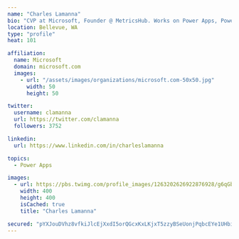 ```yaml
---
name: "Charles Lamanna"
bio: "CVP at Microsoft, Founder @ MetricsHub. Works on Power Apps, Power Automate, Power Virtual Agent, Common Data Service and Dynamics 365."
location: Bellevue, WA
type: "profile"
heat: 101

affiliation:
  name: Microsoft
  domain: microsoft.com
  images:
    - url: "/assets/images/organizations/microsoft.com-50x50.jpg"
      width: 50
      height: 50

twitter:
  username: clamanna
  url: https://twitter.com/clamanna
  followers: 3752

linkedin:
  url: https://www.linkedin.com/in/charleslamanna

topics:
  - Power Apps

images:
  - url: https://pbs.twimg.com/profile_images/1263202626922876928/g6qGbHZ-_400x400.jpg
    width: 400
    height: 400
    isCached: true
    title: "Charles Lamanna"

secured: "pYXJouDVhz8vfkiJlcEjXxdI5orQGcxKxLKjxT5zzyBSeUonjPqbcEYe1UHbi399kn86R2LZC8/Cmw3GJJk+ExDF9IK/0IOJWOhZygGbAwoLro2z9sC5mhtHvgfMJ5eYuNq3zhufVwzlPm5ctzrJNjYwy8beNTSRp6G95kykfAhAVX391XWiql5ShE9QtgSb1NOLzdmqAEI2FgZVl4crKm+TQzWpBK3XVfZQcjpowUCEq97JU88U0F+uyljLuMMl849oHKq38W7CmcMaYIpRPClstNORzDZXWiQF+TEihSxkx6wLV8i0dXpk18ABAPJmsYF2p+ZL1dq0jfr274JP9IolRQ6LqAMLxjj8bbCkQ3y5s6Z1+YFBL/hlR2YEM76d9xwuFpZVqDLIlYnpagIlA0tmHZ4uGFmg/W+oOPNbBIw=;9Z4arun+Oq1Y0a1TSfzbCA=="
---
```


